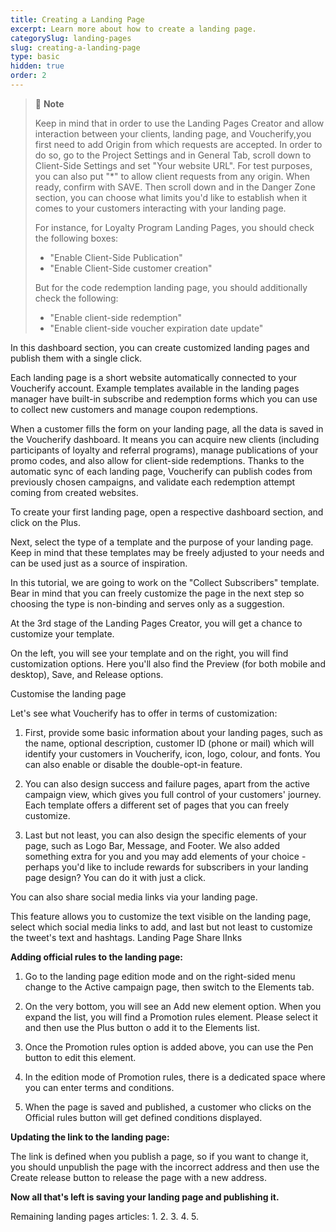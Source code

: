 ```yaml
---
title: Creating a Landing Page
excerpt: Learn more about how to create a landing page.
categorySlug: landing-pages
slug: creating-a-landing-page
type: basic
hidden: true
order: 2
---
```


> 🚧 **Note**
> 
> Keep in mind that in order to use the Landing Pages Creator and allow interaction between your clients, landing page, and Voucherify,you first need to add Origin from which requests are accepted. In order to do so, go to the Project Settings and in General Tab, scroll down to Client-Side Settings and set "Your website URL". For test purposes, you can also put "*" to allow client requests from any origin. When ready, confirm with SAVE. Then scroll down and in the Danger Zone section, you can choose what limits you'd like to establish when it comes to your customers interacting with your landing page.
> 
> For instance, for Loyalty Program Landing Pages, you should check the following boxes:
>
> - "Enable Client-Side Publication"
> - "Enable Client-Side customer creation"
>
> But for the code redemption landing page, you should additionally check the following:
>
> - "Enable client-side redemption"
> - "Enable client-side voucher expiration date update"

In this dashboard section, you can create customized landing pages and publish them with a single click.

Each landing page is a short website automatically connected to your Voucherify account. Example templates available in the landing pages manager have built-in subscribe and redemption forms which you can use to collect new customers and manage coupon redemptions.

When a customer fills the form on your landing page, all the data is saved in the Voucherify dashboard. It means you can acquire new clients (including participants of loyalty and referral programs), manage publications of your promo codes, and also allow for client-side redemptions. Thanks to the automatic sync of each landing page, Voucherify can publish codes from previously chosen campaigns, and validate each redemption attempt coming from created websites.

To create your first landing page, open a respective dashboard section, and click on the Plus.

Next, select the type of a template and the purpose of your landing page. Keep in mind that these templates may be freely adjusted to your needs and can be used just as a source of inspiration. 

In this tutorial, we are going to work on the "Collect Subscribers" template. Bear in mind that you can freely customize the page in the next step so choosing the type is non-binding and serves only as a suggestion.

At the 3rd stage of the Landing Pages Creator, you will get a chance to customize your template.

On the left, you will see your template and on the right, you will find customization options. Here you'll also find the Preview (for both mobile and desktop), Save, and Release options. 

Customise the landing page

 Let's see what Voucherify has to offer in terms of customization:

1. First, provide some basic information about your landing pages, such as the name, optional description, customer ID (phone or mail) which will identify your customers in Voucherify, icon, logo, colour, and fonts. You can also enable or disable the double-opt-in feature.

2. You can also design success and failure pages, apart from the active campaign view, which gives you full control of your customers' journey. Each template offers a different set of pages that you can freely customize. 

3. Last but not least, you can also design the specific elements of your page, such as Logo Bar, Message, and Footer. We also added something extra for you and you may add elements of your choice - perhaps you'd like to include rewards for subscribers in your landing page design? You can do it with just a click.

You can also share social media links via your landing page.

This feature allows you to customize the text visible on the landing page, select which social media links to add, and last but not least to customize the tweet's text and hashtags.
Landing Page Share lInks

**Adding official rules to the landing page:**

1. Go to the landing page edition mode and on the right-sided menu change to the Active campaign page, then switch to the Elements tab.

2. On the very bottom, you will see an Add new element option. When you expand the list, you will find a Promotion rules element. Please select it and then use the Plus button o add it to the Elements list.

3. Once the Promotion rules option is added above, you can use the Pen button to edit this element.

4. In the edition mode of Promotion rules, there is a dedicated space where you can enter terms and conditions.

5. When the page is saved and published, a customer who clicks on the Official rules button will get defined conditions displayed.

**Updating the link to the landing page:**

The link is defined when you publish a page, so if you want to change it, you should unpublish the page with the incorrect address and then use the Create release button to release the page with a new address.

**Now all that's left is saving your landing page and publishing it.**

Remaining landing pages articles:
1. 
2. 
3. 
4. 
5. 